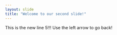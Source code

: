 ```yaml
---
layout: slide
title: "Welcome to our second slide!"
---
```

This is the new line 5!!!
Use the left arrow to go back!
